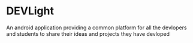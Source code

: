 # DEVLight
An android application providing a common platform for all the devlopers and students to share their ideas and projects they have devloped
